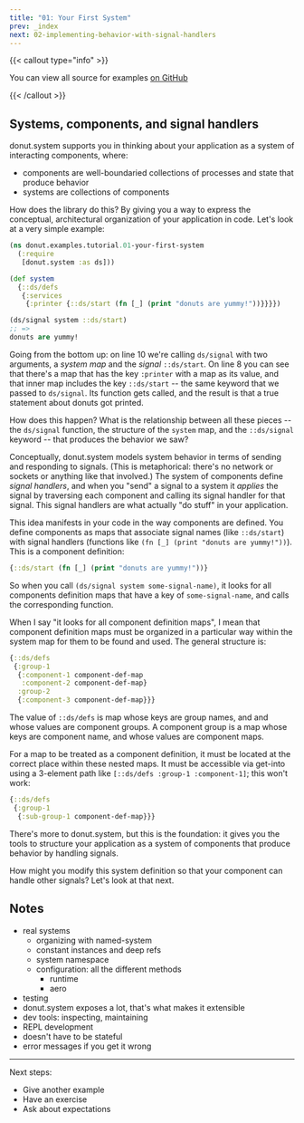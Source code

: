 ```yaml
---
title: "01: Your First System"
prev: _index
next: 02-implementing-behavior-with-signal-handlers
---
```


{{< callout type="info" >}}

You can view all source for examples [on
GitHub](https://github.com/donut-party/system/tree/main/dev/donut/examples/tutorial)

{{< /callout >}}

## Systems, components, and signal handlers

donut.system supports you in thinking about your application as a system of
interacting components, where:

* components are well-boundaried collections of processes and state that produce
  behavior
* systems are collections of components

How does the library do this? By giving you a way to express the conceptual,
architectural organization of your application in code. Let's look at a very
simple example:

``` clojure {linenos=table,filename="dev/donut/examples/tutorial/01_your_first_system.clj"}
(ns donut.examples.tutorial.01-your-first-system
  (:require
   [donut.system :as ds]))

(def system
  {::ds/defs
   {:services
    {:printer {::ds/start (fn [_] (print "donuts are yummy!"))}}}})

(ds/signal system ::ds/start)
;; =>
donuts are yummy!
```

Going from the bottom up: on line 10 we're calling `ds/signal` with two
arguments, a _system map_ and the _signal_ `::ds/start`. On line 8 you can see
that there's a map that has the key `:printer` with a map as its value, and that
inner map includes the key `::ds/start` -- the same keyword that we passed to
`ds/signal`. Its function gets called, and the result is that a true statement
about donuts got printed.

How does this happen? What is the relationship between all these pieces -- the
`ds/signal` function, the structure of the `system` map, and the `::ds/signal`
keyword -- that produces the behavior we saw?

Conceptually, donut.system models system behavior in terms of sending and
responding to signals. (This is metaphorical: there's no network or sockets or
anything like that involved.) The system of components define _signal handlers_,
and when you "send" a signal to a system it _applies_ the signal by traversing
each component and calling its signal handler for that signal. This signal
handlers are what actually "do stuff" in your application.

This idea manifests in your code in the way components are defined. You define
components as maps that associate signal names (like `::ds/start`) with signal
handlers (functions like `(fn [_] (print "donuts are yummy!"))`). This is a
component definition:

``` clojure
{::ds/start (fn [_] (print "donuts are yummy!"))}
```

So when you call `(ds/signal system some-signal-name)`, it looks for all
components definition maps that have a key of `some-signal-name`, and calls the
corresponding function.

When I say "it looks for all component definition maps", I mean that component
definition maps must be organized in a particular way within the system map for
them to be found and used. The general structure is:

``` clojure
{::ds/defs
 {:group-1
  {:component-1 component-def-map
   :component-2 component-def-map}
  :group-2
  {:component-3 component-def-map}}}
```

The value of `::ds/defs` is map whose keys are group names, and and whose values
are component groups. A component group is a map whose keys are component name,
and whose values are component maps.

For a map to be treated as a component definition, it must be located at the
correct place within these nested maps. It must be accessible via get-into using
a 3-element path like `[::ds/defs :group-1 :component-1]`; this won't work:

``` clojure
{::ds/defs
 {:group-1
  {:sub-group-1 component-def-map}}}
```

There's more to donut.system, but this is the foundation: it gives you the tools
to structure your application as a system of components that produce behavior by
handling signals.

How might you modify this system definition so that your component can handle
other signals? Let's look at that next.


## Notes

* real systems
  * organizing with named-system
  * constant instances and deep refs
  * system namespace
  * configuration: all the different methods
    * runtime
    * aero
* testing
* donut.system exposes a lot, that's what makes it extensible
* dev tools: inspecting, maintaining
* REPL development
* doesn't have to be stateful
* error messages if you get it wrong

---

Next steps:

* Give another example
* Have an exercise
* Ask about expectations
